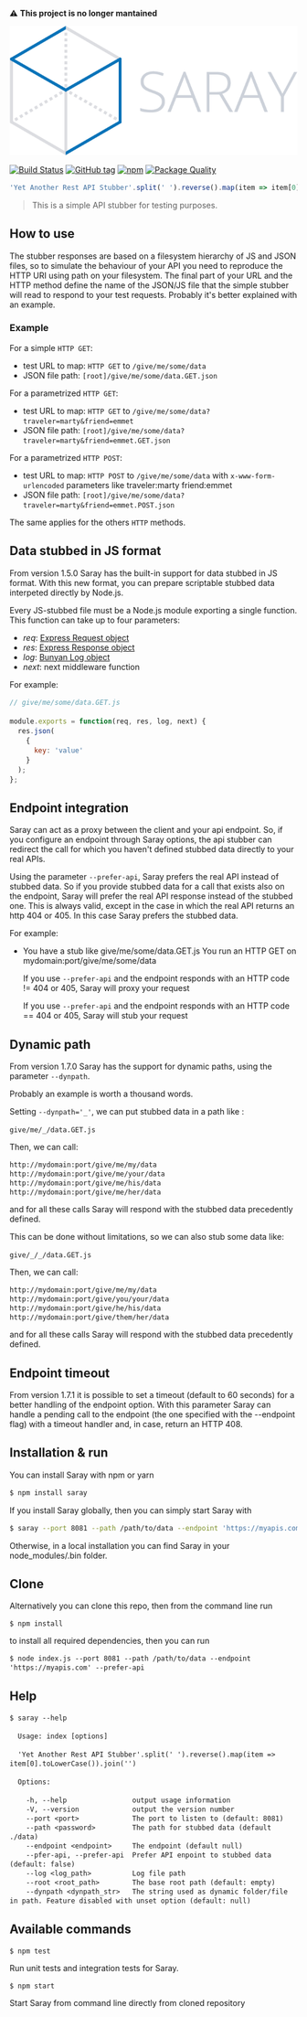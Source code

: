 :warning: **This project is no longer mantained**

<!-- # Saray -->

![Saray](saray.png)

[![Build Status](https://travis-ci.org/contactlab/saray.svg?branch=master)](https://travis-ci.org/contactlab/saray)
[![GitHub tag](https://img.shields.io/github/release/contactlab/saray.svg?style=flat-square)](https://github.com/contactlab/saray)
[![npm](https://img.shields.io/npm/dt/saray.svg?style=flat-square)](https://github.com/contactlab/saray)
[![Package Quality](http://npm.packagequality.com/shield/saray.png?style=flat-square)](http://packagequality.com/#?package=saray)

```javascript
'Yet Another Rest API Stubber'.split(' ').reverse().map(item => item[0].toLowerCase()).join('')
```

> This is a simple API stubber for testing purposes.

## How to use

The stubber responses are based on a filesystem hierarchy of JS and JSON files, so to
simulate the behaviour of your API you need to reproduce the HTTP URI using path
on your filesystem. The final part of your URL and the HTTP method define the
name of the JSON/JS file that the simple stubber will read to respond to your test
requests.
Probably it's better explained with an example.

### Example

For a simple `HTTP GET`:

- test URL to map: `HTTP GET` to  `/give/me/some/data`
- JSON file path: `[root]/give/me/some/data.GET.json`

For a parametrized `HTTP GET`:

- test URL to map: `HTTP GET` to  `/give/me/some/data?traveler=marty&friend=emmet`
- JSON file path: `[root]/give/me/some/data?traveler=marty&friend=emmet.GET.json`

For a parametrized `HTTP POST`:

- test URL to map: `HTTP POST` to  `/give/me/some/data` with `x-www-form-urlencoded` parameters like
  traveler:marty
  friend:emmet
- JSON file path: `[root]/give/me/some/data?traveler=marty&friend=emmet.POST.json`

The same applies for the others `HTTP` methods.

## Data stubbed in JS format

From version 1.5.0 Saray has the built-in support for data stubbed in JS format. With this new format, you can prepare scriptable stubbed data interpeted directly by Node.js.

Every JS-stubbed file must be a Node.js module exporting a single function. This function can take up to four parameters:

- *req*: [Express Request object](http://expressjs.com/en/4x/api.html#req)
- *res*: [Express Response object](http://expressjs.com/en/4x/api.html#res)
- *log*: [Bunyan Log object](https://github.com/trentm/node-bunyan)
- *next*: next middleware function

For example:

```javascript
// give/me/some/data.GET.js

module.exports = function(req, res, log, next) {
  res.json(
    {
      key: 'value'
    }
  );
};
```

## Endpoint integration

Saray can act as a proxy between the client and your api endpoint. So, if you configure an endpoint through Saray options, the api stubber can redirect the call for which you haven't defined stubbed data directly to your real APIs.

Using the parameter `--prefer-api`, Saray prefers the real API instead of stubbed data. So if you provide stubbed data for a call that exists also on the endpoint, Saray will prefer the real API response instead of the stubbed one. This is always valid, except in the case in which the real API returns an http 404 or 405. In this case Saray prefers the stubbed data.

For example:

- You have a stub like give/me/some/data.GET.js
  You run an HTTP GET on mydomain:port/give/me/some/data

  If you use `--prefer-api` and the endpoint responds with an HTTP code != 404 or 405, Saray will proxy your request

  If you use `--prefer-api` and the endpoint responds with an HTTP code == 404 or 405, Saray will stub your request

## Dynamic path

From version 1.7.0 Saray has the support for dynamic paths, using the parameter `--dynpath`.

Probably an example is worth a thousand words.

Setting `--dynpath='_'`, we can put stubbed data in a path like :

`give/me/_/data.GET.js`

Then, we can call:

```
http://mydomain:port/give/me/my/data
http://mydomain:port/give/me/your/data
http://mydomain:port/give/me/his/data
http://mydomain:port/give/me/her/data
```

and for all these calls Saray will respond with the stubbed data precedently defined.

This can be done without limitations, so we can also stub some data like:

`give/_/_/data.GET.js`

Then, we can call:

```
http://mydomain:port/give/me/my/data
http://mydomain:port/give/you/your/data
http://mydomain:port/give/he/his/data
http://mydomain:port/give/them/her/data
```

and for all these calls Saray will respond with the stubbed data precedently defined.

## Endpoint timeout

From version 1.7.1 it is possible to set a timeout (default to 60 seconds) for a better handling of the endpoint option.
With this parameter Saray can handle a pending call to the endpoint (the one specified with the --endpoint flag) with a timeout handler and, in case, return an HTTP 408.

## Installation & run

You can install Saray with npm or yarn

```bash
$ npm install saray
```

If you install Saray globally, then you can simply start Saray with

```bash
$ saray --port 8081 --path /path/to/data --endpoint 'https://myapis.com' --prefer-api
```

Otherwise, in a local installation you can find Saray in your node_modules/.bin folder.

## Clone

Alternatively you can clone this repo, then from the command line run

```
$ npm install
```

to install all required dependencies, then you can run

```
$ node index.js --port 8081 --path /path/to/data --endpoint 'https://myapis.com' --prefer-api
```

## Help
```
$ saray --help

  Usage: index [options]

  'Yet Another Rest API Stubber'.split(' ').reverse().map(item => item[0].toLowerCase()).join('')

  Options:

    -h, --help                output usage information
    -V, --version             output the version number
    --port <port>             The port to listen to (default: 8081)
    --path <password>         The path for stubbed data (default ./data)
    --endpoint <endpoint>     The endpoint (default null)
    --pfer-api, --prefer-api  Prefer API enpoint to stubbed data (default: false)
    --log <log_path>          Log file path
    --root <root_path>        The base root path (default: empty)
    --dynpath <dynpath_str>   The string used as dynamic folder/file in path. Feature disabled with unset option (default: null)
```

## Available commands

```
$ npm test
```

Run unit tests and integration tests for Saray.

```
$ npm start
```

Start Saray from command line directly from cloned repository
